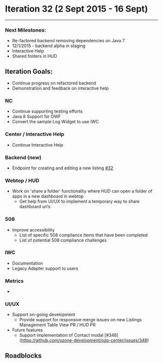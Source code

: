 # Iteration 32 (2 Sept 2015 - 16 Sept)

*** 
### Next Milestones:
* Re-factored backend removing dependencies on Java 7
* 12/1/2015 - backend alpha in staging  
* Interactive Help
* Shared folders in HUD

## Iteration Goals:
* Continue progress on refactored backend
* Demonstration and feedback on interactive help

### NC
* Continue supporting testing efforts
* Java 8 Support for OWF
* Convert the sample Log Widget to use IWC

### Center / Interactive Help
* Continue Interactive Help

### Backend (new)
* Endpoint for creating and editing a new listing [#32](https://github.com/ozone-development/ozp-backend/issues/32)


### Webtop / HUD
* Work on 'share a folder' functionality where HUD can open a folder of apps in a new dashboard in webtop 
  * Get help from UI/UX to implement a temporary way to share dashboard url’s

### 508
* Improve accessibility
  * List of specific 508 compliance items that have been completed
  * List of potential 508 compliance challenges

### IWC
* Documentation
* Legacy Adapter support to users

### Metrics
* 

### UI/UX
* Support on-going development
  * Provide support for responsive merge issues on new Listings Management Table View PR / HUD PR
* Future features
  * Support implementation of Contact modal [#348] (https://github.com/ozone-development/ozp-center/issues/348)
  
## Roadblocks